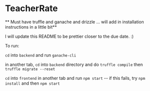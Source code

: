 # TeacherRate

** Must have truffle and ganache and drizzle ... will add in installation instructions in a little bit**

I will update this README to be prettier closer to the due date. :)

To run:

`cd` into `backend` and run `ganache-cli`

in another tab, `cd` into `backend` directory and do `truffle compile` then `truffle migrate --reset`

`cd` into `frontend` in another tab and run `npm start` -- if this fails, try `npm install` and then `npm start`

